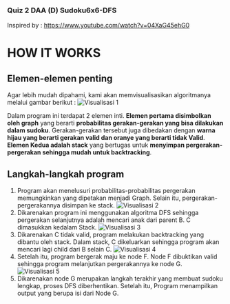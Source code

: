 ### Quiz 2 DAA (D) Sudoku6x6-DFS

Inspired by : https://www.youtube.com/watch?v=04XaG45ehG0

# HOW IT WORKS

## Elemen-elemen penting

Agar lebih mudah dipahami, kami akan memvisualisasikan algoritmanya melalui gambar berikut :
![Visualisasi 1](https://user-images.githubusercontent.com/57068224/121516669-b0d97800-ca18-11eb-9e29-e47e7e8cae12.png)

Dalam program ini terdapat 2 elemen inti. **Elemen pertama disimbolkan oleh graph** yang berarti **probabilitas gerakan-gerakan yang bisa dilakukan dalam sudoku**.
Gerakan-gerakan tersebut juga dibedakan dengan **warna hijau yang berarti gerakan valid dan oranye yang berarti tidak Valid**. **Elemen Kedua adalah stack** yang bertugas untuk
**menyimpan pergerakan-pergerakan sehingga mudah untuk backtracking**.

## Langkah-langkah program

1. Program akan menelusuri probabilitas-probabilitas pergerakan memungkinkan yang dipetakan menjadi Graph. Selain itu, pergerakan-pergerakannya disimpan ke stack.
![Visualisasi 2](https://user-images.githubusercontent.com/57068224/121516684-b5059580-ca18-11eb-93df-8ba7133e0269.png)
2. Dikarenakan program ini menggunakan algoritma DFS sehingga pergerakan selanjutnya adalah mencari anak dari parent B. C dimasukkan kedalam Stack.
![Visualisasi 3](https://user-images.githubusercontent.com/57068224/121516894-f138f600-ca18-11eb-9186-cf0836ed8563.png)
3. Dikarenakan C tidak valid, program melakukan backtracking yang dibantu oleh stack. Dalam stack, C dikeluarkan sehingga program akan mencari lagi child dari B selain C.
![Visualisasi 4](https://user-images.githubusercontent.com/57068224/121516905-f39b5000-ca18-11eb-81f0-117f707d6604.png)
4. Setelah itu, program bergerak maju ke node F. Node F dibuktikan valid sehingga program melanjutkan pergerakannya ke node G.
![Visualisasi 5](https://user-images.githubusercontent.com/57068224/121516925-f72ed700-ca18-11eb-9b06-d0c87921f349.png)
5. Dikarenakan node G merupakan langkah terakhir yang membuat sudoku lengkap, proses DFS diberhentikan. Setelah itu, Program menampilkan output yang berupa isi dari Node G.
